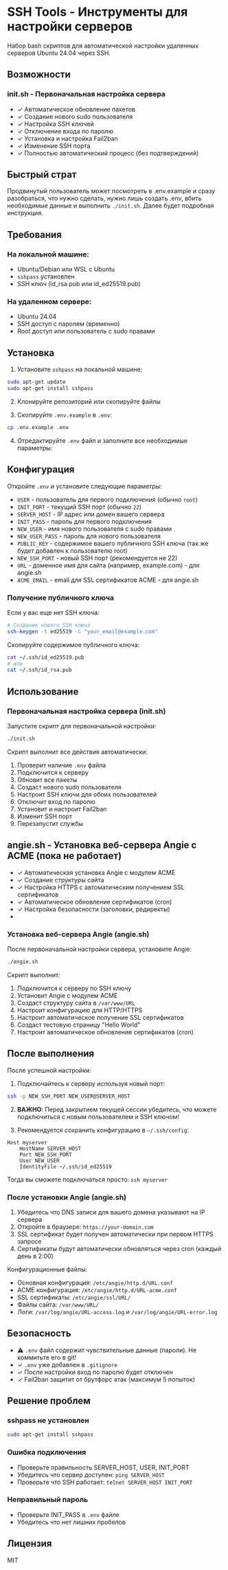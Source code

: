 # SSH Tools - Инструменты для настройки серверов

Набор bash скриптов для автоматической настройки удаленных серверов Ubuntu 24.04 через SSH.

## Возможности

### init.sh - Первоначальная настройка сервера
- ✓ Автоматическое обновление пакетов
- ✓ Создание нового sudo пользователя
- ✓ Настройка SSH ключей
- ✓ Отключение входа по паролю
- ✓ Установка и настройка Fail2ban
- ✓ Изменение SSH порта
- ✓ Полностью автоматический процесс (без подтверждений)

## Быстрый страт
Продвинутый пользователь может посмотреть в .env.example и сразу разобраться, что нужно сделать, нужно лишь создать .env, вбить необходимые данные и выполнить `./init.sh`. Далее будет подробная инструкция.

## Требования

### На локальной машине:
- Ubuntu/Debian или WSL с Ubuntu
- `sshpass` установлен
- SSH ключ (id_rsa.pub или id_ed25519.pub)

### На удаленном сервере:
- Ubuntu 24.04
- SSH доступ с паролем (временно)
- Root доступ или пользователь с sudo правами

## Установка

1. Установите `sshpass` на локальной машине:
```bash
sudo apt-get update
sudo apt-get install sshpass
```

2. Клонируйте репозиторий или скопируйте файлы

3. Скопируйте `.env.example` в `.env`:
```bash
cp .env.example .env
```

4. Отредактируйте `.env` файл и заполните все необходимые параметры:

## Конфигурация

Откройте `.env` и установите следующие параметры:

- `USER` - пользователь для первого подключения (обычно `root`)
- `INIT_PORT` - текущий SSH порт (обычно `22`)
- `SERVER_HOST` - IP адрес или домен вашего сервера
- `INIT_PASS` - пароль для первого подключения
- `NEW_USER` - имя нового пользователя с sudo правами
- `NEW_USER_PASS` - пароль для нового пользователя
- `PUBLIC_KEY` - содержимое вашего публичного SSH ключа (так же будет добавлен к пользователю root)
- `NEW_SSH_PORT` - новый SSH порт (рекомендуется не 22)
- `URL` - доменное имя для сайта (например, example.com) - для angie.sh
- `ACME_EMAIL` - email для SSL сертификатов ACME - для angie.sh

### Получение публичного ключа

Если у вас еще нет SSH ключа:
```bash
# Создание нового SSH ключа
ssh-keygen -t ed25519 -C "your_email@example.com"
```

Скопируйте содержимое публичного ключа:
```bash
cat ~/.ssh/id_ed25519.pub
# или
cat ~/.ssh/id_rsa.pub
```

## Использование

### Первоначальная настройка сервера (init.sh)

Запустите скрипт для первоначальной настройки:
```bash
./init.sh
```

Скрипт выполнит все действия автоматически:
1. Проверит наличие `.env` файла
2. Подключится к серверу
3. Обновит все пакеты
4. Создаст нового sudo пользователя
5. Настроит SSH ключи для обоих пользователей
6. Отключит вход по паролю
7. Установит и настроит Fail2ban
8. Изменит SSH порт
9. Перезапустит службы

## angie.sh - Установка веб-сервера Angie с ACME (пока не работает)
- ✓ Автоматическая установка Angie с модулем ACME
- ✓ Создание структуры сайта
- ✓ Настройка HTTPS с автоматическим получением SSL сертификатов
- ✓ Автоматическое обновление сертификатов (cron)
- ✓ Настройка безопасности (заголовки, редиректы)
- 
### Установка веб-сервера Angie (angie.sh)

После первоначальной настройки сервера, установите Angie:
```bash
./angie.sh
```

Скрипт выполнит:
1. Подключится к серверу по SSH ключу
2. Установит Angie с модулем ACME
3. Создаст структуру сайта в `/var/www/URL`
4. Настроит конфигурацию для HTTP/HTTPS
5. Настроит автоматическое получение SSL сертификатов
6. Создаст тестовую страницу "Hello World"
7. Настроит автоматическое обновление сертификатов (cron)

## После выполнения

После успешной настройки:

1. Подключайтесь к серверу используя новый порт:
```bash
ssh -p NEW_SSH_PORT NEW_USER@SERVER_HOST
```

2. **ВАЖНО**: Перед закрытием текущей сессии убедитесь, что можете подключиться с новым пользователем и SSH ключом!

3. Рекомендуется сохранить конфигурацию в `~/.ssh/config`:
```
Host myserver
    HostName SERVER_HOST
    Port NEW_SSH_PORT
    User NEW_USER
    IdentityFile ~/.ssh/id_ed25519
```

Тогда вы сможете подключаться просто: `ssh myserver`

### После установки Angie (angie.sh)

1. Убедитесь что DNS записи для вашего домена указывают на IP сервера
2. Откройте в браузере: `https://your-domain.com`
3. SSL сертификат будет получен автоматически при первом HTTPS запросе
4. Сертификаты будут автоматически обновляться через cron (каждый день в 2:00)

Конфигурационные файлы:
- Основная конфигурация: `/etc/angie/http.d/URL.conf`
- ACME конфигурация: `/etc/angie/http.d/URL-acme.conf`
- SSL сертификаты: `/etc/angie/ssl/URL/`
- Файлы сайта: `/var/www/URL/`
- Логи: `/var/log/angie/URL-access.log` и `/var/log/angie/URL-error.log`

## Безопасность

- ⚠️ `.env` файл содержит чувствительные данные (пароли). Не коммитьте его в git!
- ✓ `.env` уже добавлен в `.gitignore`
- ✓ После настройки вход по паролю будет отключен
- ✓ Fail2ban защитит от брутфорс атак (максимум 5 попыток)

## Решение проблем

### sshpass не установлен
```bash
sudo apt-get install sshpass
```

### Ошибка подключения
- Проверьте правильность SERVER_HOST, USER, INIT_PORT
- Убедитесь что сервер доступен: `ping SERVER_HOST`
- Проверьте что SSH работает: `telnet SERVER_HOST INIT_PORT`

### Неправильный пароль
- Проверьте INIT_PASS в `.env` файле
- Убедитесь что нет лишних пробелов

## Лицензия

MIT

